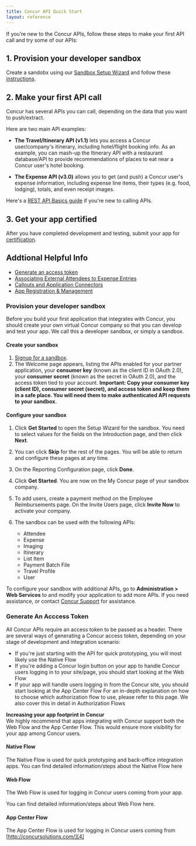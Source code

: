 ```yaml
---
title: Concur API Quick Start
layout: reference
---
```

If you’re new to the Concur APIs, follow these steps to make your first API call and try some of our APIs: ## 1. Provision your developer sandboxCreate a sandobx using our [Sandbox Setup Wizard][1] and follow these [instructions](#provision-sandbox).  
  	## 2. Make your first API callConcur has several APIs you can call, depending on the data that you want to push/extract.
Here are two main API examples:

* **The Travel/Itinerary API (v1.1)** lets you access a Concur user/company's itinerary, including hotel/flight booking info. As an example, you can mash-up the Itinerary API with a restaurant database/API to provide recommendations of places to eat near a Concur user's hotel booking.

* **The Expense API (v3.0)** allows you to get (and push) a Concur user's expense information, including expense line items, their types (e.g. food, lodging), totals, and even receipt images.  
  
  
  
  Here's a [REST API Basics guide][2] if you're new to calling APIs.## 3. Get your app certified
After you have completed development and testing, submit your app for [certification][8].  
    	## Addtional Helpful Info*	[Generate an access token](#generate-access-token)
*	[Associating External Attendees to Expense Entries][5]
*	[Callouts and Application Connectors][6]
*	[App Registration & Management][7]


### <a name="provision-sandbox"></a>Provision your developer sandbox
Before you build your first application that integrates with Concur, you should create your own virtual Concur company so that you can develop and test your app. We call this a developer sandbox, or simply a sandbox.  

#### Create your sandbox
1.	[Signup for a sandbox][1].
2.  The Welcome page appears, listing the APIs enabled for your partner application, your **consumer key** (known as the client ID in OAuth 2.0), your **consumer secret** (known as the secret in OAuth 2.0), and the access token tied to your account. **Important: Copy your consumer key (client ID), consumer secret (secret), and access token and keep them in a safe place. You will need them to make authenticated API requests to your sandbox.**

#### Configure your sandbox
1.	Click **Get Started** to open the Setup Wizard for the sandbox. You need to select values for the fields on the Introduction page, and then click **Next**.
2.	You can click **Skip** for the rest of the pages. You will be able to return and configure these pages at any time.
3.	On the Reporting Configuration page, click **Done**.
4.	Click **Get Started**. You are now on the My Concur page of your sandbox company.
5.	To add users, create a payment method on the Employee Reimbursements page. On the Invite Users page, click **Invite Now** to activate your company.
6.	The sandbox can be used with the following APIs:  
	*  Attendee
	*  Expense
	*  Imaging
	*  Itinerary
	*  List Item
	*  Payment Batch File
	*  Travel Profile
	*  User

To configure your sandbox with additional APIs, go to **Administration > Web Services** to and modify your application to add more APIs. If you need assistance, or contact [Concur Support][3] for assistance.

### <a name="generate-access-token"></a>Generate An Acccess Token
All Concur APIs require an access token to be passed as a header. 
There are several ways of generating a Concur access token, depending on your stage of development and integration scenario:

*	If you're just starting with the API for quick prototyping, you will most likely use the Native Flow
*	If you're adding a Concur login button on your app to handle Concur users logging in to your site/page, you should start looking at the Web Flow
*	If your app will handle users logging in from the Concur site, you should start looking at the App Center Flow
For an in-depth explanation on how to choose which authorization flow to use, please refer to this page. We also cover this in detail in Authorization Flows


**Increasing your app footprint in Concur**  
We highly recommend that apps integrating with Concur support both the Web Flow and the App Center Flow. This would ensure more visibility for your app among Concur users.  

#### Native Flow
The Native Flow is used for quick prototyping and back-office integration apps.
You can find detailed information/steps about the Native Flow here  


#### Web Flow
The Web Flow is used for logging in Concur users coming from your app.  

You can find detailed information/steps about Web Flow here.

#### App Center Flow
The App Center Flow is used for logging in Concur users coming from [http://concursolutions.com/][4]




[1]: /manage-apps/register.html
[2]: /docs/guides/REST-API-Basics.html
[3]: /tools-support/sandbox-configuration-assistance.html
[4]: http://concursolutions.com/
[5]: /docs/guides/index.html
[6]: /docs/overviews/index.html
[7]: /manage-apps/partner-applications.html
[8]: /manage-apps/app-certification.html


